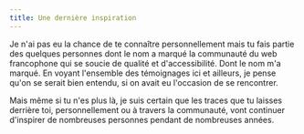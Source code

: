 ```yaml
---
title: Une dernière inspiration
---
```


Je n'ai pas eu la chance de te connaître personnellement mais tu fais partie des quelques personnes dont le nom a marqué la communauté du web francophone qui se soucie de qualité et d'accessibilité. Dont le nom m'a marqué.
En voyant l'ensemble des témoignages ici et ailleurs, je pense qu'on se serait bien entendu, si on avait eu l'occasion de se rencontrer.

Mais même si tu n'es plus là, je suis certain que les traces que tu laisses derrière toi, personnellement ou à travers la communauté, vont continuer d'inspirer de nombreuses personnes pendant de nombreuses années.
